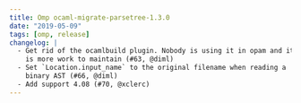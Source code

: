 ```yaml
---
title: Omp ocaml-migrate-parsetree-1.3.0
date: "2019-05-09"
tags: [omp, release]
changelog: |
  - Get rid of the ocamlbuild plugin. Nobody is using it in opam and it
    is more work to maintain (#63, @diml)
  - Set `Location.input_name` to the original filename when reading a
    binary AST (#66, @diml)
  - Add support 4.08 (#70, @xclerc)
---
```


